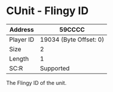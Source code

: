 #  CUnit - Flingy ID
Address   | 59CCCC
----------|-------------
Player ID | 19034 (Byte Offset: 0)
Size 	  | 2
Length 	  | 1
SC:R      | Supported

The Flingy ID of the unit.
